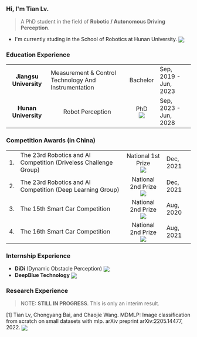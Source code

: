 ### Hi, I'm **Tian Lv**.
> A PhD student in the field of **Robotic / Autonomous Driving Perception**.

- I'm currently studing in the School of Robotics at Hunan University. 
<sub><a href="http://hnuvpai.github.io/" target="_blank"><img src="https://img.shields.io/badge/Lab%20Page-Shutao%20Team-red?style=plastic"></a></sub>

 
### Education Experience

<table>
 <tr><td align="center"><b>Jiangsu University</b></td><td>Measurement & Control Technology And Instrumentation</td><td align="center">Bachelor</td><td>Sep, 2019 - Jun, 2023</td></tr>
 <tr><td align="center"><b>Hunan University</b></td><td align="center">Robot Perception</td><td align="center">PhD</br><sub><a href="Certificates/PhD%20Admission%20Letter.pdf" target="_blank"><img src="https://img.shields.io/badge/Certificate-PhD-red?style=plastic"></a></sub></td><td>Sep, 2023 - Jun, 2028 </td></tr>
</table>
 
 ### Competition Awards (in China)
 
<table>
 <tr>
  <td>1. </td>
  <td>The 23rd Robotics and AI Competition (Driveless Challenge Group)</td>
  <td align="center">National 1st Prize</br> <sub><a href="Certificates/The%2023rd%20Robotics%20and%20AI%20Compeitition%20(Driveless%20Challenge%20Group).pdf" target="_blank"><img src="https://img.shields.io/badge/Certificate-Comp1-red?style=plastic"></a></sub></td>
  <td>Dec, 2021</td>
 </tr>
  <tr>
  <td>2. </td>
  <td>The 23rd Robotics and AI Competition (Deep Learning Group)</td>
  <td align="center">National 2nd Prize</br> <sub><a href="Certificates/The%2023rd%20Robotics%20and%20AI%20Competition%20(Deep%20learning%20intelligent%20vehicle%20group).pdf" target="_blank"><img src="https://img.shields.io/badge/Certificate-Comp2-red?style=plastic"></a></sub></td>
  <td>Dec, 2021</td>
 </tr>
 <tr>
  <td>3. </td>
  <td>The 15th Smart Car Competition</td>
  <td align="center">National 2nd Prize</br> <sub><a href="Certificates/The%2015th%20Smart%20Car%20Competition.pdf" target="_blank"><img src="https://img.shields.io/badge/Certificate-Comp3-red?style=plastic"></a></sub></td>
  <td>Aug, 2020</td>
 </tr>
 <tr>
  <td>4. </td>
  <td>The 16th Smart Car Competition</td>
  <td align="center">National 2nd Prize</br> <sub><a href="Certificates/The%2016th%20Smart%20Car%20Competition.pdf" target="_blank"><img src="https://img.shields.io/badge/Certificate-Comp4-red?style=plastic"></a></sub></td>
  <td>Aug, 2021</td>
 </tr>
</table>
 
 ### Internship Experience
 - **DiDi** (Dynamic Obstacle Perception) <sub><a href="https://github.com/Amoza-Theodore/Amoza-Theodore/blob/main/Certificates/DiDi%20Internship.pdf" target="_blank"><img src="https://img.shields.io/badge/Certificate-DiDi%20Internship-red?style=plastic"></a></sub>
- **DeepBlue Technology** <sub><a href="https://github.com/Amoza-Theodore/Amoza-Theodore/blob/main/Certificates/DeepBlue%20Internship.pdf" target="_blank"><img src="https://img.shields.io/badge/Certificate-DeepBlue%20Internship-red?style=plastic"></a></sub>

### Research Experience
> NOTE: **STILL IN PROGRESS**. This is only an interim result. </br>

[1] Tian Lv, Chongyang Bai, and Chaojie Wang. MDMLP: Image classification from scratch on small datasets with 
mlp. arXiv preprint arXiv:2205.14477, 2022. <sub><a href="https://github.com/Amoza-Theodore/Amoza-Theodore/blob/main/Certificates/Recommendation%20Letter.pdf" target="_blank"><img src="https://img.shields.io/badge/Certificate-Recommendation%20Letter-red?style=plastic"></a></sub>

<!--
**Amoza-Theodore/Amoza-Theodore** is a ✨ _special_ ✨ repository because its `README.md` (this file) appears on your GitHub profile.

Here are some ideas to get you started:

- 🔭 I’m currently working on ...
- 🌱 I’m currently learning ...
- 👯 I’m looking to collaborate on ...
- 🤔 I’m looking for help with ...
- 💬 Ask me about ...
- 📫 How to reach me: ...
- 😄 Pronouns: ...
- ⚡ Fun fact: ...
-->
